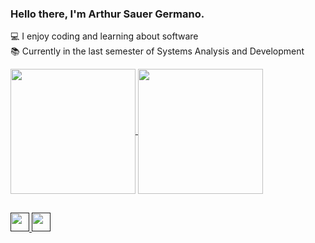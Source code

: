 ### Hello there, I'm Arthur Sauer Germano.

💻 I enjoy coding and learning about software <br>
📚 Currently in the last semester of Systems Analysis and Development

<div>
  <a href="https://github.com/anuraghazra/github-readme-stats">
  <img height=200 align="center" src="https://github-readme-stats.vercel.app/api?username=ArthurSauerr&theme=dark" />
</a>
<a href="https://github.com/anuraghazra/convoychat">
  <img height=200 align="center" src="https://github-readme-stats.vercel.app/api/top-langs?username=ArthurSauerr&layout=compact&langs_count=8&card_width=320&theme=dark" />
</a>
</div>

##

<div>
  <a href="">
    <img height=30 src="https://img.shields.io/badge/Instagram-E4405F?style=for-the-badge&logo=instagram&logoColor=white">
  </a>
    <a href="">
    <img height=30 src="https://img.shields.io/badge/LinkedIn-0077B5?style=for-the-badge&logo=linkedin&logoColor=white">
  </a>
</div>

